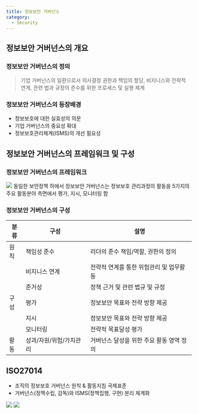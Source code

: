 ```yaml
---
title: 정보보안 거버넌스
category:
  - Security
---
```


## 정보보안 거버넌스의 개요
### 정보보안 거버넌스의 정의
> 기업 거버넌스의 일환으로서 의사결정 권한과 책임의 할당, 비지니스와 전략적 연계, 관련 법과 규정의 준수를 위한 프로세스 및 실행 체계

### 정보보안 거버넌스의 등장배경
* 정보보호에 대한 실효성의 의문
* 기업 거버넌스의 중요성 확대
* 정보보호관리체계(ISMS)의 개선 필요성

## 정보보안 거버넌스의 프레임워크 및 구성
### 정보보안 거버넌스의 프레임워크
![](http://www.ddaily.co.kr/data/photos/20070618/20070618173008__F9S3E.jpg)
동일한 보안정책 하에서 정보보안 거버넌스는 정보보호 관리과정의 활동을 5가지의 주요 활동분야 측면에서 평가, 지시, 모니터링 함

### 정보보안 거버넌스의 구성

|분류|구성|설명|
|---|---|---|
|원칙|책임성 준수|리더의 준수 책임/역할, 권한의 정의|
| |비지니스 연계|전략적 연계를 통한 위험관리 및 업무활동|
| |준거성|정책 근거 및 관련 법규 및 규정|
|구성|평가|정보보안 목표와 전략 방향 제공|
| |지시|정보보안 목표와 전략 방향 제공|
| |모니터링|전략적 목표달성 평가|
|활동|성과/자원/위험/가치관리|거버넌스 달성을 위한 주요 활동 영역 정의|

## ISO27014
- 조직의 정보보호 거버넌스 원칙 & 활동지침 국제표준
- 거버넌스(정책수립, 감독)와 ISMS(정책집행, 구현) 분리 체계화

![](http://image.slidesharecdn.com/141224summitv1-150112024922-conversion-gate01/95/141224-summit-v103-13-638.jpg?cb=1421031102)
![](http://www.boannews.com/media/upFiles/isaca500.jpg)
